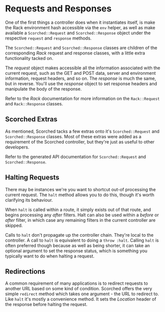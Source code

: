Requests and Responses
======================
One of the first things a controller does when it instantiates itself, is make the Rack environment hash accessible via the ``env`` helper, as well as make available a ``Scorched::Request`` and ``Scorched::Response`` object under the respective ``request`` and ``response`` methods.

The ``Scorched::Request`` and ``Scorched::Response`` classes are children of the corresponding _Rack_ request and response classes, with a little extra functionality tacked on.

The _request_ object makes accessible all the information associated with the current request, such as the GET and POST data, server and environment information, request headers, and so on. The _response_ is much the same, but in reverse. You'll use the _response_ object to set response headers and manipulate the body of the response.

Refer to the _Rack_ documentation for more information on the ``Rack::Request`` and ``Rack::Response`` classes.


Scorched Extras
---------------
As mentioned, Scorched tacks a few extras onto it's ``Scorched::Request`` and ``Scorched::Response`` classes. Most of these extras were added as a requirement of the Scorched controller, but they're just as useful to other developers.

Refer to the generated API documentation for ``Scorched::Request`` and ``Scorched::Response``.


Halting Requests
----------------
There may be instances we're you want to shortcut out-of processing the current request. The ``halt`` method allows you to do this, though it's worth clarifying its behaviour.

When ``halt`` is called within a route, it simply exists out of that route, and begins processing any _after_ filters. Halt can also be used within a _before_ or _after_ filter, in which case any remaining filters in the current controller are skipped.

Calls to ``halt`` don't propagate up the controller chain. They're local to the controller. A call to ``halt`` is equivalent to doing a ``throw :halt``. Calling ``halt`` is often preferred though because as well as being shorter, it can take an optional argument to set the response status, which is something you typically want to do when halting a request.


Redirections
------------
A common requirement of many applications is to redirect requests to another URL based on some kind of condition. Scorched offers the very simple ``redirect`` method which takes one argument - the URL to redirect to. Like ``halt`` it's mostly a convenience method. It sets the _Location_ header of the response before halting the request.
